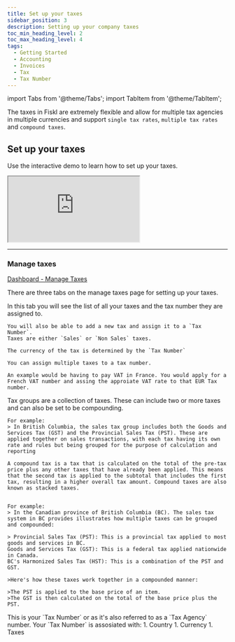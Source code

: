 ```yaml
---
title: Set up your taxes
sidebar_position: 3
description: Setting up your company taxes
toc_min_heading_level: 2
toc_max_heading_level: 4
tags:
  - Getting Started
  - Accounting
  - Invoices
  - Tax
  - Tax Number
---
```


import Tabs from '@theme/Tabs';
import TabItem from '@theme/TabItem';

The taxes in Fiskl are extremely flexible and allow for multiple tax agencies in multiple currencies and support `single tax rates`, `multiple tax rates` and `compound taxes`.

## Set up your taxes

Use the interactive demo to learn how to set up your taxes.


<div style={{ position: 'relative', paddingBottom: '56.25%', height: 0, width: '100%' }}>
  <iframe
    style={{ position: 'absolute', top: 0, left: 0, width: '100%', height: '100%', border: 0 }}
    src="https://demo.fiskl.com/e/clzfgbf21001skx0c7irtx3gl/tour"
    allowFullScreen
    webkitallowfullscreen="true"
    mozallowfullscreen="true"
    allowtransparency="true"
  ></iframe>
</div>

---

### Manage taxes

[Dashboard - Manage Taxes](https://my.fiskl.com/manage-taxes)

There are three tabs on the manage taxes page for setting up your taxes.

<Tabs lazy>
  <TabItem value="single" label="Single taxes" default>
    In this tab you will see the list of all your taxes and the tax number they are assigned to.

    You will also be able to add a new tax and assign it to a `Tax Number`.
    Taxes are either `Sales` or `Non Sales` taxes.

    The currency of the tax is determined by the `Tax Number`

    You can assign multiple taxes to a tax number.

    An example would be having to pay VAT in France. You would apply for a French VAT number and assing the approiate VAT rate to that EUR Tax number.
  </TabItem>
  <TabItem value="groups" label="Tax groups">
    Tax groups are a collection of taxes. These can include two or more taxes and can also be set to be compounding.

    For example:
    > In British Columbia, the sales tax group includes both the Goods and Services Tax (GST) and the Provincial Sales Tax (PST). These are applied together on sales transactions, with each tax having its own rate and rules but being grouped for the purpose of calculation and reporting

    A compound tax is a tax that is calculated on the total of the pre-tax price plus any other taxes that have already been applied. This means that the second tax is applied to the subtotal that includes the first tax, resulting in a higher overall tax amount. Compound taxes are also known as stacked taxes.


    For example:
    > In the Canadian province of British Columbia (BC). The sales tax system in BC provides illustrates how multiple taxes can be grouped and compounded:

    > Provincial Sales Tax (PST): This is a provincial tax applied to most goods and services in BC.
    Goods and Services Tax (GST): This is a federal tax applied nationwide in Canada.
    BC's Harmonized Sales Tax (HST): This is a combination of the PST and GST.

    >Here's how these taxes work together in a compounded manner:

    >The PST is applied to the base price of an item.
    >The GST is then calculated on the total of the base price plus the PST.


  </TabItem>
  <TabItem value="number" label="Tax ID/VAT Nr">
    This is your `Tax Number` or as it's also referred to as a `Tax Agency` number.
    Your `Tax Number` is assosiated with:
    1. Country
    1. Currency
    1. Taxes
  </TabItem>
</Tabs>

